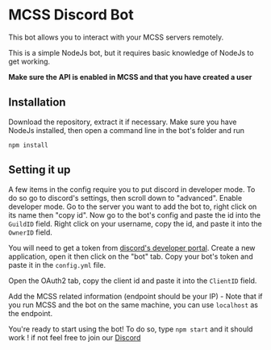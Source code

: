 # MCSS Discord Bot

This bot allows you to interact with your MCSS servers remotely. 

This is a simple NodeJs bot, but it requires basic knowledge of NodeJs to get working. 

**Make sure the API is enabled in MCSS and that you have created a user**

## Installation

Download the repository, extract it if necessary. Make sure you have NodeJs installed, then open a command line in the bot's folder and run

`npm install`

## Setting it up

A few items in the config require you to put discord in developer mode. To do so go to discord's settings, then scroll down to "advanced". Enable developer mode. 
Go to the server you want to add the bot to, right click on its name then "copy id". Now go to the bot's config and paste the id into the `GuildID` field.
Right click on your username, copy the id, and paste it into the `OwnerID` field.


You will need to get a token from [discord's developer portal](https://discord.com/developers/applications). Create a new application, open it then click on the "bot" tab. Copy your bot's token and paste it in the `config.yml` file. 

Open the OAuth2 tab, copy the client id and paste it into the `ClientID` field.


Add the MCSS related information (endpoint should be your IP) - Note that if you run MCSS and the bot on the same machine, you can use `localhost` as the endpoint.



You're ready to start using the bot! To do so, type `npm start` and it should work !
if not feel free to join our [Discord](https://discord.gg/DEn89PB)
